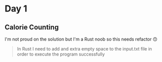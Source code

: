 # Day 1

## Calorie Counting

I'm not proud on the solution but I'm a Rust noob so this needs refactor 🙃

> In Rust I need to add and extra empty space to the input.txt
> file in order to execute the program successfully
